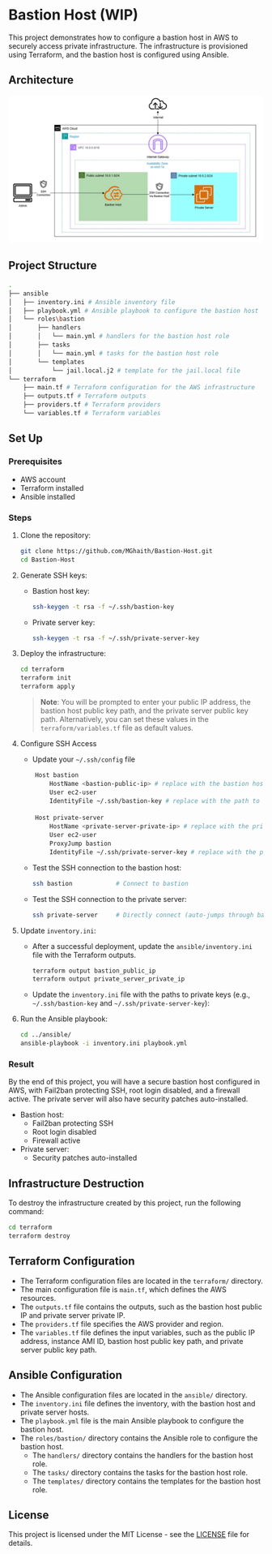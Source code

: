 # Bastion Host (WIP)
This project demonstrates how to configure a bastion host in AWS to securely access private infrastructure. The infrastructure is provisioned using Terraform, and the bastion host is configured using Ansible.

## Architecture
<p align="center">
  <img src="architecture-bastion-host.jpg" alt="Architecture">
</p>

## Project Structure
```bash
.
├── ansible
│   ├── inventory.ini # Ansible inventory file
│   ├── playbook.yml # Ansible playbook to configure the bastion host
│   └── roles\bastion
│       ├── handlers
│       │   └── main.yml # handlers for the bastion host role
│       ├── tasks
│       │   └── main.yml # tasks for the bastion host role
│       └── templates
│           └── jail.local.j2 # template for the jail.local file
└── terraform
    ├── main.tf # Terraform configuration for the AWS infrastructure
    ├── outputs.tf # Terraform outputs
    ├── providers.tf # Terraform providers
    └── variables.tf # Terraform variables
```
## Set Up
### Prerequisites

- AWS account
- Terraform installed
- Ansible installed

### Steps
1. Clone the repository:
    ```bash
    git clone https://github.com/MGhaith/Bastion-Host.git
    cd Bastion-Host
    ```
2. Generate SSH keys:
    - Bastion host key:
        ```bash
        ssh-keygen -t rsa -f ~/.ssh/bastion-key
        ```
    - Private server key:
        ```bash
        ssh-keygen -t rsa -f ~/.ssh/private-server-key
        ```
3. Deploy the infrastructure:
    ```bash
    cd terraform
    terraform init
    terraform apply
    ```
    > **Note**: You will be prompted to enter your public IP address, the bastion host public key path, and the private server public key path. Alternatively, you can set these values in the `terraform/variables.tf` file as default values.

4. Configure SSH Access
    - Update your `~/.ssh/config` file
    ```bash
        Host bastion
            HostName <bastion-public-ip> # replace with the bastion host public IP
            User ec2-user
            IdentityFile ~/.ssh/bastion-key # replace with the path to the bastion host private key

        Host private-server
            HostName <private-server-private-ip> # replace with the private server private IP
            User ec2-user
            ProxyJump bastion
            IdentityFile ~/.ssh/private-server-key # replace with the path to the private server private key
    ```
    - Test the SSH connection to the bastion host:
        ```bash
        ssh bastion            # Connect to bastion
        ```
    - Test the SSH connection to the private server:
        ```bash
        ssh private-server     # Directly connect (auto-jumps through bastion)
        ```

5. Update `inventory.ini`:
   - After a successful deployment, update the `ansible/inventory.ini` file with the Terraform outputs.
        ```bash
        terraform output bastion_public_ip
        terraform output private_server_private_ip
        ```
    - Update the `inventory.ini` file with the paths to private keys (e.g., `~/.ssh/bastion-key` and `~/.ssh/private-server-key`):
6. Run the Ansible playbook:
    ```bash
    cd ../ansible/
    ansible-playbook -i inventory.ini playbook.yml
    ```
### Result
By the end of this project, you will have a secure bastion host configured in AWS, with Fail2ban protecting SSH, root login disabled, and a firewall active. The private server will also have security patches auto-installed.
- Bastion host:
    - Fail2ban protecting SSH
    - Root login disabled
    - Firewall active
- Private server:
    - Security patches auto-installed

## Infrastructure Destruction
To destroy the infrastructure created by this project, run the following command:
```bash
cd terraform
terraform destroy
```

## Terraform Configuration
- The Terraform configuration files are located in the `terraform/` directory.
- The main configuration file is `main.tf`, which defines the AWS resources.
- The `outputs.tf` file contains the outputs, such as the bastion host public IP and private server private IP.
- The `providers.tf` file specifies the AWS provider and region.
- The `variables.tf` file defines the input variables, such as the public IP address, instance AMI ID, bastion host public key path, and private server public key path.

## Ansible Configuration
- The Ansible configuration files are located in the `ansible/` directory.
- The `inventory.ini` file defines the inventory, with the bastion host and private server hosts.
- The `playbook.yml` file is the main Ansible playbook to configure the bastion host.
- The `roles/bastion/` directory contains the Ansible role to configure the bastion host.
    - The `handlers/` directory contains the handlers for the bastion host role.
    - The `tasks/` directory contains the tasks for the bastion host role.
    - The `templates/` directory contains the templates for the bastion host role.

## License
This project is licensed under the MIT License - see the [LICENSE](https://github.com/MGhaith/Bastion-Host/blob/main/LICENSE) file for details.
